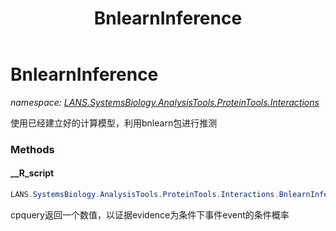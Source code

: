 ﻿---
title: BnlearnInference
---

# BnlearnInference
_namespace: [LANS.SystemsBiology.AnalysisTools.ProteinTools.Interactions](N-LANS.SystemsBiology.AnalysisTools.ProteinTools.Interactions.html)_

使用已经建立好的计算模型，利用bnlearn包进行推测



### Methods

#### __R_script
```csharp
LANS.SystemsBiology.AnalysisTools.ProteinTools.Interactions.BnlearnInference.__R_script
```
cpquery返回一个数值，以证据evidence为条件下事件event的条件概率


